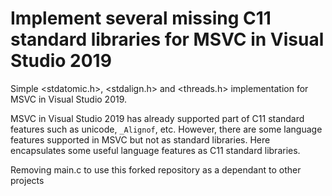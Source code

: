# Implement several missing C11 standard libraries for MSVC in Visual Studio 2019
Simple <stdatomic.h>, <stdalign.h> and <threads.h> implementation for MSVC in Visual Studio 2019.

MSVC in Visual Studio 2019 has already supported part of C11 standard features such as unicode, `_Alignof`, etc. However, there are some language features supported in MSVC but not as standard libraries. Here encapsulates some useful language features as C11 standard libraries.

Removing main.c to use this forked repository as a dependant to other projects
